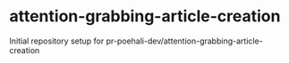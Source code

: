 # attention-grabbing-article-creation

Initial repository setup for pr-poehali-dev/attention-grabbing-article-creation
